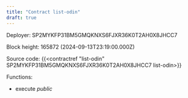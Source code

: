 ```yaml
---
title: "Contract list-odin"
draft: true
---
```

Deployer: SP2MYKFP31BM5GMQKNXS6FJXR36K0T2AH0X8JHCC7


 



Block height: 165872 (2024-09-13T23:19:00.000Z)

Source code: {{<contractref "list-odin" SP2MYKFP31BM5GMQKNXS6FJXR36K0T2AH0X8JHCC7 list-odin>}}

Functions:

* execute _public_
